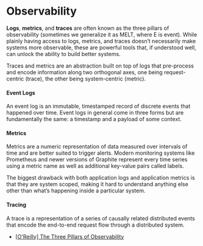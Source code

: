 
# Observability  



**Logs**, **metrics**, and **traces** are often known as the three pillars of observability (sometimes we generalize it as MELT, where E is event). While plainly having access to logs, metrics, and traces doesn’t necessarily make systems more observable, these are powerful tools that, if understood well, can unlock the ability to build better systems.

Traces and metrics are an abstraction built on top of logs that pre-process and encode information along two orthogonal axes, one being request-centric (trace), the other being system-centric (metric).


#### Event Logs
An event log is an immutable, timestamped record of discrete events that happened over time. Event logs in general come in three forms but are fundamentally the same: a timestamp and a payload of some context.

#### Metrics
Metrics are a numeric representation of data measured over intervals of time and are better suited to trigger alerts. Modern monitoring systems like Prometheus and newer versions of Graphite represent every time series using a metric name as well as additional key-value pairs called labels.

The biggest drawback with both application logs and application metrics is that they are system scoped, making it hard to understand anything else other than what’s happening inside a particular system. 

#### Tracing
A trace is a representation of a series of causally related distributed events that encode the end-to-end request flow through a distributed system.


* [The Three Pillars of Observability]: https://www.oreilly.com/library/view/distributed-systems-observability/9781492033431/ch04.html
[[O'Reilly] The Three Pillars of Observability](https://www.oreilly.com/library/view/distributed-systems-observability/9781492033431/ch04.html)




